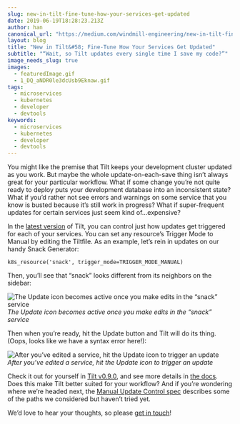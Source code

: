 ```yaml
---
slug: new-in-tilt-fine-tune-how-your-services-get-updated
date: 2019-06-19T18:28:23.213Z
author: han
canonical_url: "https://medium.com/windmill-engineering/new-in-tilt-fine-tune-how-your-services-get-updated-9a1d3e8480c1"
layout: blog
title: "New in Tilt&#58; Fine-Tune How Your Services Get Updated"
subtitle: "“Wait, so Tilt updates every single time I save my code?”"
image_needs_slug: true
images:
  - featuredImage.gif
  - 1_DQ_aNDR0le3dcUsb9Eknaw.gif
tags:
  - microservices
  - kubernetes
  - developer
  - devtools
keywords:
  - microservices
  - kubernetes
  - developer
  - devtools
---
```


You might like the premise that Tilt keeps your development cluster updated as you work. But maybe the whole update-on-each-save thing isn’t always great for your particular workflow. What if some change you’re not quite ready to deploy puts your development database into an inconsistent state? What if you’d rather not see errors and warnings on some service that you know is busted because it’s still work in progress? What if super-frequent updates for certain services just seem kind of…expensive?

In the [latest version](https://github.com/windmilleng/tilt/releases) of Tilt, you can control just how updates get triggered for each of your services. You can set any resource’s Trigger Mode to Manual by editing the Tiltfile. As an example, let’s rein in updates on our handy Snack Generator:

```
k8s_resource('snack', trigger_mode=TRIGGER_MODE_MANUAL)
```


Then, you’ll see that “snack” looks different from its neighbors on the sidebar:

![The Update icon becomes active once you make edits in the “snack” service](/assets/images/new-in-tilt-fine-tune-how-your-services-get-updated/featuredImage.gif)*The Update icon becomes active once you make edits in the “snack” service*

Then when you’re ready, hit the Update button and Tilt will do its thing. (Oops, looks like we have a syntax error here!):

![After you’ve edited a service, hit the Update icon to trigger an update](/assets/images/new-in-tilt-fine-tune-how-your-services-get-updated/1_DQ_aNDR0le3dcUsb9Eknaw.gif)*After you’ve edited a service, hit the Update icon to trigger an update*

Check it out for yourself in [Tilt v0.9.0](https://github.com/windmilleng/tilt/releases), and see more details in [the docs](https://docs.tilt.dev/manual_update_control.html). Does this make Tilt better suited for your workflow? And if you’re wondering where we’re headed next, the [Manual Update Control spec](https://github.com/windmilleng/tilt.specs/blob/master/manual_update_control.md) describes some of the paths we considered but haven’t tried yet.

We’d love to hear your thoughts, so please [get in touch](https://tilt.dev/contact)!
